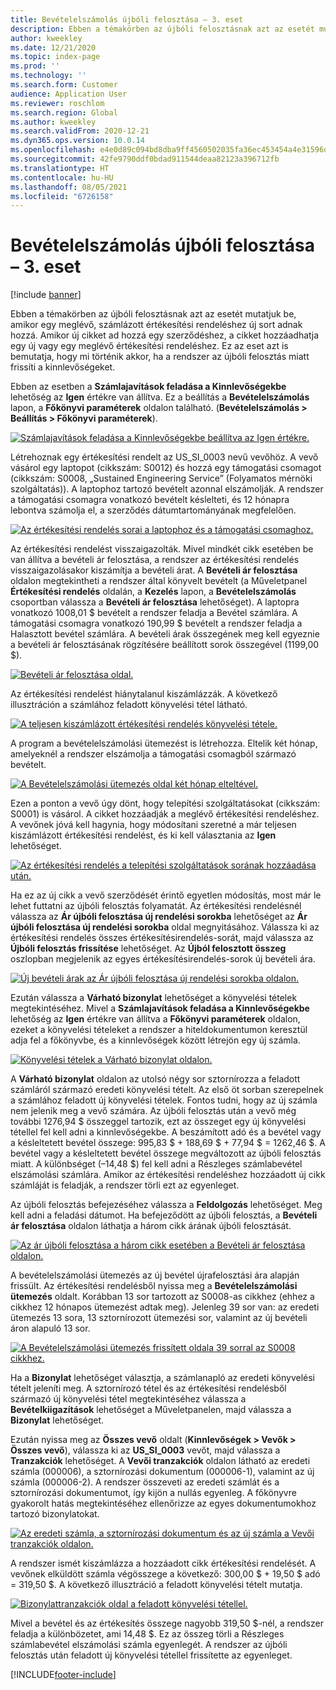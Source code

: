 ```yaml
---
title: Bevételelszámolás újbóli felosztása – 3. eset
description: Ebben a témakörben az újbóli felosztásnak azt az esetét mutatjuk be, amikor egy meglévő, számlázott értékesítési rendeléshez új sort adnak hozzá. Amikor új cikket ad hozzá egy szerződéshez, a cikket hozzáadhatja egy új vagy egy meglévő értékesítési rendeléshez.
author: kweekley
ms.date: 12/21/2020
ms.topic: index-page
ms.prod: ''
ms.technology: ''
ms.search.form: Customer
audience: Application User
ms.reviewer: roschlom
ms.search.region: Global
ms.author: kweekley
ms.search.validFrom: 2020-12-21
ms.dyn365.ops.version: 10.0.14
ms.openlocfilehash: e4e0d89c094bd8dba9ff4560502035fa36ec453454a4e31596db8cfd3517c8e5
ms.sourcegitcommit: 42fe9790ddf0bdad911544deaa82123a396712fb
ms.translationtype: HT
ms.contentlocale: hu-HU
ms.lasthandoff: 08/05/2021
ms.locfileid: "6726158"
---
```

# <a name="revenue-recognition-reallocation--scenario-3"></a>Bevételelszámolás újbóli felosztása – 3. eset

[!include [banner](../includes/banner.md)]

Ebben a témakörben az újbóli felosztásnak azt az esetét mutatjuk be, amikor egy meglévő, számlázott értékesítési rendeléshez új sort adnak hozzá. Amikor új cikket ad hozzá egy szerződéshez, a cikket hozzáadhatja egy új vagy egy meglévő értékesítési rendeléshez. Ez az eset azt is bemutatja, hogy mi történik akkor, ha a rendszer az újbóli felosztás miatt frissíti a kinnlevőségeket.

Ebben az esetben a **Számlajavítások feladása a Kinnlevőségekbe** lehetőség az **Igen** értékre van állítva. Ez a beállítás a **Bevételelszámolás** lapon, a **Főkönyvi paraméterek** oldalon található. (**Bevételelszámolás \> Beállítás \> Főkönyvi paraméterek**).

[![Számlajavítások feladása a Kinnlevőségekbe beállítva az Igen értékre.](./media/25_rev-rec-scenarios.png)](./media/25_rev-rec-scenarios.png)

Létrehoznak egy értékesítési rendelt az US\_SI\_0003 nevű vevőhöz. A vevő vásárol egy laptopot (cikkszám: S0012) és hozzá egy támogatási csomagot (cikkszám: S0008, „Sustained Engineering Service” (Folyamatos mérnöki szolgáltatás)). A laptophoz tartozó bevételt azonnal elszámolják. A rendszer a támogatási csomagra vonatkozó bevételt késlelteti, és 12 hónapra lebontva számolja el, a szerződés dátumtartományának megfelelően.

[![Az értékesítési rendelés sorai a laptophoz és a támogatási csomaghoz.](./media/26_rev-rec-scenarios.png)](./media/26_rev-rec-scenarios.png)

Az értékesítési rendelést visszaigazolták. Mivel mindkét cikk esetében be van állítva a bevételi ár felosztása, a rendszer az értékesítési rendelés visszaigazolásakor kiszámítja a bevételi árat. A **Bevételi ár felosztása** oldalon megtekintheti a rendszer által könyvelt bevételt (a Műveletpanel **Értékesítési rendelés** oldalán, a **Kezelés** lapon, a **Bevételelszámolás** csoportban válassza a **Bevételi ár felosztása** lehetőséget). A laptopra vonatkozó 1008,01 $ bevételt a rendszer feladja a Bevétel számlára. A támogatási csomagra vonatkozó 190,99 $ bevételt a rendszer feladja a Halasztott bevétel számlára. A bevételi árak összegének meg kell egyeznie a bevételi ár felosztásának rögzítésére beállított sorok összegével (1199,00 $).

[![Bevételi ár felosztása oldal.](./media/27_rev-rec-scenarios.png)](./media/27_rev-rec-scenarios.png)

Az értékesítési rendelést hiánytalanul kiszámlázzák. A következő illusztráción a számlához feladott könyvelési tétel látható.

[![A teljesen kiszámlázott értékesítési rendelés könyvelési tétele.](./media/28_rev-rec-scenarios.png)](./media/28_rev-rec-scenarios.png)

A program a bevételelszámolási ütemezést is létrehozza. Eltelik két hónap, amelyeknél a rendszer elszámolja a támogatási csomagból származó bevételt.

[![A Bevételelszámolási ütemezés oldal két hónap elteltével.](./media/29_rev-rec-scenarios.png)](./media/29_rev-rec-scenarios.png)

Ezen a ponton a vevő úgy dönt, hogy telepítési szolgáltatásokat (cikkszám: S0001) is vásárol. A cikket hozzáadják a meglévő értékesítési rendeléshez. A vevőnek jóvá kell hagynia, hogy módosítani szeretné a már teljesen kiszámlázott értékesítési rendelést, és ki kell választania az **Igen** lehetőséget.

[![Az értékesítési rendelés a telepítési szolgáltatások sorának hozzáadása után.](./media/30_rev-rec-scenarios.png)](./media/30_rev-rec-scenarios.png)

Ha ez az új cikk a vevő szerződését érintő egyetlen módosítás, most már le lehet futtatni az újbóli felosztás folyamatát. Az értékesítési rendelésnél válassza az **Ár újbóli felosztása új rendelési sorokba** lehetőséget az **Ár újbóli felosztása új rendelési sorokba** oldal megnyitásához. Válassza ki az értékesítési rendelés összes értékesítésirendelés-sorát, majd válassza az **Újbóli felosztás frissítése** lehetőséget. Az **Újból felosztott összeg** oszlopban megjelenik az egyes értékesítésirendelés-sorok új bevételi ára.

[![Új bevételi árak az Ár újbóli felosztása új rendelési sorokba oldalon.](./media/31_rev-rec-scenarios.png)](./media/31_rev-rec-scenarios.png)

Ezután válassza a **Várható bizonylat** lehetőséget a könyvelési tételek megtekintéséhez. Mivel a **Számlajavítások feladása a Kinnlevőségekbe** lehetőség az **Igen** értékre van állítva a **Főkönyvi paraméterek** oldalon, ezeket a könyvelési tételeket a rendszer a hiteldokumentumon keresztül adja fel a főkönyvbe, és a kinnlevőségek között létrejön egy új számla.

[![Könyvelési tételek a Várható bizonylat oldalon.](./media/32_rev-rec-scenarios.png)](./media/32_rev-rec-scenarios.png)

A **Várható bizonylat** oldalon az utolsó négy sor sztornírozza a feladott számláról származó eredeti könyvelési tételt. Az első öt sorban szerepelnek a számlához feladott új könyvelési tételek. Fontos tudni, hogy az új számla nem jelenik meg a vevő számára. Az újbóli felosztás után a vevő még további 1276,94 $ összeggel tartozik, ezt az összeget egy új könyvelési tétellel fel kell adni a kinnlevőségekbe. A beszámított adó és a bevétel vagy a késleltetett bevétel összege: 995,83 $ + 188,69 $ + 77,94 $ = 1262,46 $. A bevétel vagy a késleltetett bevétel összege megváltozott az újbóli felosztás miatt. A különbséget (–14,48 $) fel kell adni a Részleges számlabevétel elszámolási számlára. Amikor az értékesítési rendeléshez hozzáadott új cikk számláját is feladják, a rendszer törli ezt az egyenleget.

Az újbóli felosztás befejezéséhez válassza a **Feldolgozás** lehetőséget. Meg kell adni a feladási dátumot. Ha befejeződött az újbóli felosztás, a **Bevételi ár felosztása** oldalon láthatja a három cikk árának újbóli felosztását.

[![Az ár újbóli felosztása a három cikk esetében a Bevételi ár felosztása oldalon.](./media/33_rev-rec-scenarios.png)](./media/33_rev-rec-scenarios.png)

A bevételelszámolási ütemezés az új bevétel újrafelosztási ára alapján frissült. Az értékesítési rendelésből nyissa meg a **Bevételelszámolási ütemezés** oldalt. Korábban 13 sor tartozott az S0008-as cikkhez (ehhez a cikkhez 12 hónapos ütemezést adtak meg). Jelenleg 39 sor van: az eredeti ütemezés 13 sora, 13 sztornírozott ütemezési sor, valamint az új bevételi áron alapuló 13 sor.

[![A Bevételelszámolási ütemezés frissített oldala 39 sorral az S0008 cikkhez.](./media/34_rev-rec-scenarios.png)](./media/34_rev-rec-scenarios.png)

Ha a **Bizonylat** lehetőséget választja, a számlanapló az eredeti könyvelési tételt jeleníti meg. A sztornírozó tétel és az értékesítési rendelésből származó új könyvelési tétel megtekintéséhez válassza a **Bevételkiigazítások** lehetőséget a Műveletpanelen, majd válassza a **Bizonylat** lehetőséget.

Ezután nyissa meg az **Összes vevő** oldalt (**Kinnlevőségek \> Vevők \> Összes vevő**), válassza ki az **US\_SI\_0003** vevőt, majd válassza a **Tranzakciók** lehetőséget. A **Vevői tranzakciók** oldalon látható az eredeti számla (000006), a sztornírozási dokumentum (000006-1), valamint az új számla (000006-2). A rendszer összeveti az eredeti számlát és a sztornírozási dokumentumot, így kijön a nullás egyenleg. A főkönyvre gyakorolt hatás megtekintéséhez ellenőrizze az egyes dokumentumokhoz tartozó bizonylatokat.

[![Az eredeti számla, a sztornírozási dokumentum és az új számla a Vevői tranzakciók oldalon.](./media/35_rev-rec-scenarios.png)](./media/35_rev-rec-scenarios.png)

A rendszer ismét kiszámlázza a hozzáadott cikk értékesítési rendelését. A vevőnek elküldött számla végösszege a következő: 300,00 $ + 19,50 $ adó = 319,50 $. A következő illusztráció a feladott könyvelési tételt mutatja.

[![Bizonylattranzakciók oldal a feladott könyvelési tétellel.](./media/36_rev-rec-scenarios.png)](./media/36_rev-rec-scenarios.png)

Mivel a bevétel és az értékesítés összege nagyobb 319,50 $-nél, a rendszer feladja a különbözetet, ami 14,48 $. Ez az összeg törli a Részleges számlabevétel elszámolási számla egyenlegét. A rendszer az újbóli felosztás után feladott új könyvelési tétellel frissítette az egyenleget.


[!INCLUDE[footer-include](../../includes/footer-banner.md)]